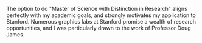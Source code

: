The option to do "Master of Science with Distinction in Research" aligns perfectly with my academic goals, and strongly motivates my application to Stanford. Numerous graphics labs at Stanford promise a wealth of research opportunities, and I was particularly drawn to the work of Professor Doug James. 